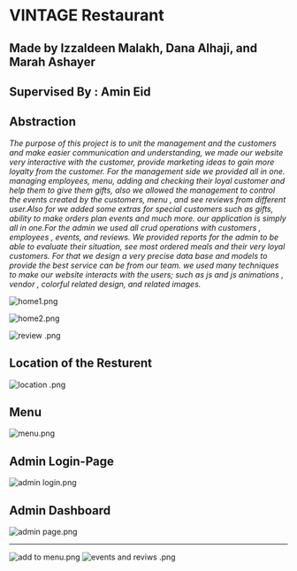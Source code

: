 # **VINTAGE Restaurant** 
## Made by Izzaldeen Malakh, Dana Alhaji, and Marah Ashayer
## Supervised By : Amin Eid
## Abstraction
*The purpose of this project is to unit the management and the customers and make easier communication and understanding, we made our website very interactive with the customer, provide marketing ideas to gain more loyalty from the customer.
For the management side we provided all in one. managing employees, menu, adding and checking their loyal customer and help them to give them gifts, also we allowed the management to control the events created by the customers, menu , and see reviews from different user.Also for we added some extras for special customers such as gifts, ability to make orders plan events and much more.
our application is simply all in one.For the admin we used all crud operations with customers , employees , events, and reviews. We provided reports for the admin to be able to evaluate their situation, see most ordered meals and their very loyal customers.
For that we design a very precise data base and models to provide the best service can be from our team.
we used many techniques to make our website interacts with the users; such as js  and js animations , vendor , colorful related design, and related images.*

![home1.png](https://github.com/Marah-Ashayer/DjangoProject/blob/main/newVersionPYTHONproject-master/Img/home1.png?raw=true)

![home2.png](https://github.com/Marah-Ashayer/DjangoProject/blob/main/newVersionPYTHONproject-master/Img/home2.png?raw=true)

![review .png](https://github.com/Marah-Ashayer/DjangoProject/blob/main/newVersionPYTHONproject-master/Img/review%20.png?raw=true)


## Location of the Resturent
![location .png](https://github.com/Marah-Ashayer/DjangoProject/blob/main/newVersionPYTHONproject-master/Img/location%20.png?raw=true)

## Menu

![menu.png](https://github.com/Marah-Ashayer/DjangoProject/blob/main/newVersionPYTHONproject-master/Img/menu.png?raw=true)


## Admin Login-Page

![admin login.png](https://github.com/Marah-Ashayer/DjangoProject/blob/main/newVersionPYTHONproject-master/Img/admin%20login.png?raw=true)

## Admin Dashboard

![admin page.png](https://github.com/Marah-Ashayer/DjangoProject/blob/main/newVersionPYTHONproject-master/Img/admin%20page.png?raw=true)


---------------------------

![add to menu.png](https://github.com/Marah-Ashayer/DjangoProject/blob/main/newVersionPYTHONproject-master/Img/add%20to%20menu.png?raw=true)
![events and reviws .png](https://github.com/Marah-Ashayer/DjangoProject/blob/main/newVersionPYTHONproject-master/Img/events%20and%20reviws%20.png?raw=true)
